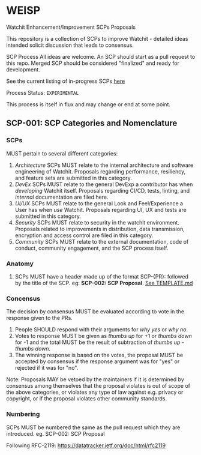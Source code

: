 # WEISP
Watchit Enhancement/Improvement SCPs Proposals

This repository is a collection of SCPs to improve Watchit - detailed ideas intended solicit discussion that leads to consensus.

SCP Process
All ideas are welcome. An SCP should start as a pull request to this repo. Merged SCP should be considered "finalized" and ready for development.

See the current listing of in-progress SCPs [here](https://github.com/ZorrillosDev/WEWIP/pulls)

Process Status: `EXPERIMENTAL`

This process is itself in flux and may change or end at some point.


## SCP-001: SCP Categories and Nomenclature

### SCPs

MUST pertain to several different categories:

1. *Architecture* SCPs MUST relate to the internal architecture and software engineering of Watchit. Proposals regarding performance, resiliency, and feature sets are submitted in this category.
2. *DevEx* SCPs MUST relate to the general DevExp a contributor has when _developing_ Watchit itself. Proposals regarding CI/CD, tests, linting, and *internal* documentation are filed here.
3. *UI/UX* SCPs MUST relate to the general Look and Feel/Experience a User has when _use_ Watchit. Proposals regarding UI, UX and tests are submitted in this category.
4. *Security* SCPs MUST relate to security in the watchit environment. Proposals related to improvements in distribution, data transmission, encryption and access control are filed in this category.
5. *Community* SCPs MUST relate to the external documentation, code of conduct, community engagement, and the SCP process itself.


### Anatomy

1. SCPs MUST have a header made up of the format SCP-{PR}: followed by the title of the SCP. eg: **SCP-002: SCP Proposal**. [See TEMPLATE.md](TEMPLATE.md) 

### Concensus

The decision by consensus MUST be evaluated according to vote in the response given to the PRs.

1. People SHOULD respond with their arguments for *why yes* or *why no*.
2. Votes to response MUST be given as *thumbs up* for +1 or *thumbs down* for -1 and the total MUST be the result of subtraction of *thumbs up* - *thumbs down*.
3. The winning response is based on the votes, the proposal MUST be accepted by consensus if the response argument was for "yes" or rejected if it was for "no".

Note: Proposals MAY be vetoed by the maintainers if it is determined by consensus among themselves that the proposal violates is out of scope of the above categories, or violates any type of law against e.g. privacy or copyright, or if the proposal violates other community standards.


### Numbering

SCPs MUST be numbered the same as the pull request which they are introduced.
eg. SCP-002: SCP Proposal

Following RFC-2119:
https://datatracker.ietf.org/doc/html/rfc2119
